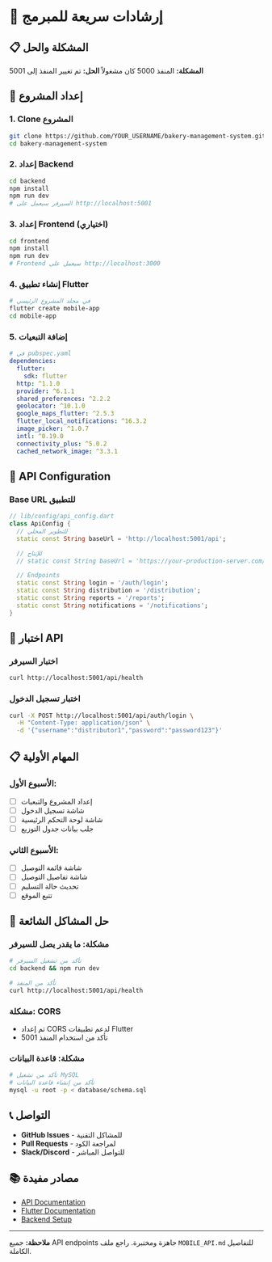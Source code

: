 # 🚀 إرشادات سريعة للمبرمج

## 📋 المشكلة والحل

**المشكلة:** المنفذ 5000 كان مشغولاً
**الحل:** تم تغيير المنفذ إلى 5001

## 🔧 إعداد المشروع

### 1. Clone المشروع

```bash
git clone https://github.com/YOUR_USERNAME/bakery-management-system.git
cd bakery-management-system
```

### 2. إعداد Backend

```bash
cd backend
npm install
npm run dev
# السيرفر سيعمل على http://localhost:5001
```

### 3. إعداد Frontend (اختياري)

```bash
cd frontend
npm install
npm run dev
# Frontend سيعمل على http://localhost:3000
```

### 4. إنشاء تطبيق Flutter

```bash
# في مجلد المشروع الرئيسي
flutter create mobile-app
cd mobile-app
```

### 5. إضافة التبعيات

```yaml
# في pubspec.yaml
dependencies:
  flutter:
    sdk: flutter
  http: ^1.1.0
  provider: ^6.1.1
  shared_preferences: ^2.2.2
  geolocator: ^10.1.0
  google_maps_flutter: ^2.5.3
  flutter_local_notifications: ^16.3.2
  image_picker: ^1.0.7
  intl: ^0.19.0
  connectivity_plus: ^5.0.2
  cached_network_image: ^3.3.1
```

## 📱 API Configuration

### Base URL للتطبيق

```dart
// lib/config/api_config.dart
class ApiConfig {
  // للتطوير المحلي
  static const String baseUrl = 'http://localhost:5001/api';

  // للإنتاج
  // static const String baseUrl = 'https://your-production-server.com/api';

  // Endpoints
  static const String login = '/auth/login';
  static const String distribution = '/distribution';
  static const String reports = '/reports';
  static const String notifications = '/notifications';
}
```

## 🧪 اختبار API

### اختبار السيرفر

```bash
curl http://localhost:5001/api/health
```

### اختبار تسجيل الدخول

```bash
curl -X POST http://localhost:5001/api/auth/login \
  -H "Content-Type: application/json" \
  -d '{"username":"distributor1","password":"password123"}'
```

## 📋 المهام الأولية

### الأسبوع الأول:

- [ ] إعداد المشروع والتبعيات
- [ ] شاشة تسجيل الدخول
- [ ] شاشة لوحة التحكم الرئيسية
- [ ] جلب بيانات جدول التوزيع

### الأسبوع الثاني:

- [ ] شاشة قائمة التوصيل
- [ ] شاشة تفاصيل التوصيل
- [ ] تحديث حالة التسليم
- [ ] تتبع الموقع

## 🐛 حل المشاكل الشائعة

### مشكلة: ما يقدر يصل للسيرفر

```bash
# تأكد من تشغيل السيرفر
cd backend && npm run dev

# تأكد من المنفذ
curl http://localhost:5001/api/health
```

### مشكلة: CORS

- تم إعداد CORS لدعم تطبيقات Flutter
- تأكد من استخدام المنفذ 5001

### مشكلة: قاعدة البيانات

```bash
# تأكد من تشغيل MySQL
# تأكد من إنشاء قاعدة البيانات
mysql -u root -p < database/schema.sql
```

## 📞 التواصل

- **GitHub Issues** - للمشاكل التقنية
- **Pull Requests** - لمراجعة الكود
- **Slack/Discord** - للتواصل المباشر

## 📚 مصادر مفيدة

- [API Documentation](./backend/docs/MOBILE_API.md)
- [Flutter Documentation](https://docs.flutter.dev/)
- [Backend Setup](./backend/README.md)

---

**ملاحظة:** جميع API endpoints جاهزة ومختبرة. راجع ملف `MOBILE_API.md` للتفاصيل الكاملة.

